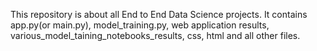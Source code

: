 This repository is about all End to End Data Science projects. 
It contains app.py(or main.py), model_training.py, web application results, various_model_taining_notebooks_results, css, html and all other files. 
